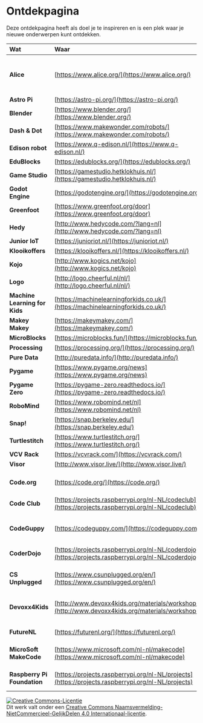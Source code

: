 # Ontdekpagina

Deze ontdekpagina heeft als doel je te inspireren en is een plek waar je nieuwe onderwerpen kunt ontdekken.

| **Wat** | **Waar** | **Beschrijving** |
| :--- | :--- | :--- |
| **Alice** | [https://www.alice.org/](https://www.alice.org/) | Een blok-gebaseerde programmeertaal om animaties, interactieve verhalen en eenvoudige 3D-spellen te maken. |
| **Astro Pi** | [https://astro-pi.org/](https://astro-pi.org/) | 
| **Blender** | [https://www.blender.org/](https://www.blender.org/) | 
| **Dash & Dot** | [https://www.makewonder.com/robots/](https://www.makewonder.com/robots/) | 
| **Edison robot** | [https://www.q-edison.nl/](https://www.q-edison.nl/) | 
| **EduBlocks** | [https://edublocks.org/](https://edublocks.org/) | 
| **Game Studio** | [https://gamestudio.hetklokhuis.nl/](https://gamestudio.hetklokhuis.nl/) | 
| **Godot Engine** | [https://godotengine.org/](https://godotengine.org/) | 
| **Greenfoot** | [https://www.greenfoot.org/door](https://www.greenfoot.org/door) | 
| **Hedy** | [http://www.hedycode.com/?lang=nl](http://www.hedycode.com/?lang=nl) | 
| **Junior IoT** | [https://junioriot.nl/](https://junioriot.nl/) | 
| **Klooikoffers** | [https://klooikoffers.nl/](https://klooikoffers.nl/) | 
| **Kojo** | [http://www.kogics.net/kojo](http://www.kogics.net/kojo) | 
| **Logo** | [http://logo.cheerful.nl/nl/](http://logo.cheerful.nl/nl/) | 
| **Machine Learning for Kids** | [https://machinelearningforkids.co.uk/](https://machinelearningforkids.co.uk/) | 
| **Makey Makey** | [https://makeymakey.com/](https://makeymakey.com/) | 
| **MicroBlocks** | [https://microblocks.fun/](https://microblocks.fun/) | 
| **Processing** | [https://processing.org/](https://processing.org/) | 
| **Pure Data** | [http://puredata.info/](http://puredata.info/) | 
| **Pygame** | [https://www.pygame.org/news](https://www.pygame.org/news) | 
| **Pygame Zero** | [https://pygame-zero.readthedocs.io/](https://pygame-zero.readthedocs.io/) | 
| **RoboMind** | [https://www.robomind.net/nl](https://www.robomind.net/nl) | 
| **Snap!** | [https://snap.berkeley.edu/](https://snap.berkeley.edu/) | 
| **Turtlestitch** | [https://www.turtlestitch.org/](https://www.turtlestitch.org/) | 
| **VCV Rack** | [https://vcvrack.com/](https://vcvrack.com/) | 
| **Visor** | [http://www.visor.live/](http://www.visor.live/) | 
| | | |
| | | |
| **Code.org** | [https://code.org/](https://code.org/) | Cursussen en activiteiten om te leren programmeren. |
| **Code Club** | [https://projects.raspberrypi.org/nl-NL/codeclub](https://projects.raspberrypi.org/nl-NL/codeclub) | Alle naar het Nederlands vertaalde Code Club-opdrachten. |
| **CodeGuppy** | [https://codeguppy.com/](https://codeguppy.com/) | Cursussen om te leren programmeren in JavaScript. |
| **CoderDojo** | [https://projects.raspberrypi.org/nl-NL/coderdojo](https://projects.raspberrypi.org/nl-NL/coderdojo) | Alle naar het Nederlands vertaalde CoderDojo-opdrachten. |
| **CS Unplugged** | [https://www.csunplugged.org/en/](https://www.csunplugged.org/en/) | Opdrachten om te leren programmeren met en zonder computer. |
| **Devoxx4Kids** | [http://www.devoxx4kids.org/materials/workshops/](http://www.devoxx4kids.org/materials/workshops/) | Verwijzingen naar een hoop leuke onderwerpen om te leren programmeren en met robots te werken. |
| **FutureNL** | [https://futurenl.org/](https://futurenl.org/) | Lesmateriaal om digitale vaardigheden aan te leren. |
| **MicroSoft MakeCode** | [https://www.microsoft.com/nl-nl/makecode](https://www.microsoft.com/nl-nl/makecode) | Maak kennis met informatica en ontwikkel je programmeervaardigheden. |
| **Raspberry Pi Foundation** | [https://projects.raspberrypi.org/nl-NL/projects](https://projects.raspberrypi.org/nl-NL/projects) | Alle naar het Nederlands vertaalde Raspberry Pi-opdrachten. |


<a rel="license" href="http://creativecommons.org/licenses/by-nc-sa/4.0/"><img alt="Creative Commons-Licentie" style="border-width:0" src="https://i.creativecommons.org/l/by-nc-sa/4.0/88x31.png" /></a><br />Dit werk valt onder een <a rel="license" href="http://creativecommons.org/licenses/by-nc-sa/4.0/deed.nl">Creative Commons Naamsvermelding-NietCommercieel-GelijkDelen 4.0 Internationaal-licentie</a>.

